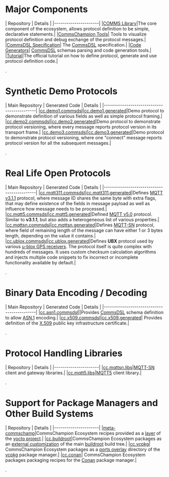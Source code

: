 # Major Components

| Repository | Details |
|----------------------|
|[COMMS Library](https://github.com/commschamp/comms)|The core component of the ecosystem, allows protocol definition to be simple, declarative statements.|
|[CommsChampion Tools](https://github.com/commschamp/cc_tools_qt)| Tools to visualize protocol definition and debug exchange of the protocol messages.|
|[CommsDSL Specification](https://github.com/commschamp/CommsDSL-Specification)| The [CommsDSL](https://commschamp.github.io/commsdsl_spec) specification.|
|[Code Generators](https://github.com/commschamp/commsdsl)| [CommsDSL](https://commschamp.github.io/commsdsl_spec) schemas parsing and code generation tools.|
|[Tutorial](https://github.com/commschamp/cc_tutorial)|The official tutorial on how to define protocol, generate and use protocol definition code.|

.

# Synthetic Demo Protocols

| Main Repository | Generated Code | Details |
|--------------------------------------------|
|[cc.demo1.commsdsl](https://github.com/commschamp/cc.demo1.commsdsl)|[cc.demo1.generated](https://github.com/commschamp/cc.demo1.generated)|Demo protocol to demonstrate definition of various fields as well as simple protocol framing.|
|[cc.demo2.commsdsl](https://github.com/commschamp/cc.demo2.commsdsl)|[cc.demo2.generated](https://github.com/commschamp/cc.demo2.generated)|Demo protocol to demonstrate protocol versioning, where every message reports protocol version in its transport frame.|
|[cc.demo3.commsdsl](https://github.com/commschamp/cc.demo3.commsdsl)|[cc.demo3.generated](https://github.com/commschamp/cc.demo3.generated)|Demo protocol to demonstrate protocol versioning, where one "connect" message reports protocol version for all the subsequent messages.|

.

# Real Life Open Protocols


| Main Repository | Generated Code | Details |
|--------------------------------------------|
|[cc.mqtt311.commsdsl](https://github.com/commschamp/cc.mqtt311.commsdsl)|[cc.mqtt311.generated](https://github.com/commschamp/cc.mqtt311.generated)|Defines [MQTT v3.1.1](http://docs.oasis-open.org/mqtt/mqtt/v3.1.1/os/mqtt-v3.1.1-os.pdf) protocol, where message ID shares the same byte with extra flags, that may define existence of the fields in message payload as well as influence how message needs to be processed.|
|[cc.mqtt5.commsdsl](https://github.com/commschamp/cc.mqtt5.commsdsl)|[cc.mqtt5.generated](https://github.com/commschamp/cc.mqtt5.generated)|Defined [MQTT v5.0](https://docs.oasis-open.org/mqtt/mqtt/v5.0/os/mqtt-v5.0-os.html) protocol. Similar to **v3.1.1**, but also adds a heterogeneous list of various properties.|
|[cc.mqttsn.commsdsl](https://github.com/commschamp/cc.mqttsn.commsdsl)|[cc.mqttsn.generated](https://github.com/commschamp/cc.mqttsn.generated)|Defines [MQTT-SN](https://www.oasis-open.org/committees/download.php/66091/MQTT-SN_spec_v1.2.pdf) protocol, where field of remaining length of the message can have either 1 or 3 bytes length, depending on the value it contains.|
|[cc.ublox.commsdsl](https://github.com/commschamp/cc.ublox.commsdsl)|[cc.ublox.generated](https://github.com/commschamp/cc.ublox.generated)|Defines **UBX** protocol used by various [u-blox GPS receivers](https://www.u-blox.com/en/position-time). The protocol itself is quite complex with hundreds of messages. It uses custom checksum calculation algorithms and injects multiple code snippets to fix incorrect or incomplete functionality available by default.|

.

# Binary Data Encoding / Decoding

| Main Repository | Generated Code | Details |
|--------------------------------------------|
|[cc.asn1.commsdsl](https://github.com/commschamp/cc.asn1.commsdsl)||Provides [CommsDSL](https://commschamp.github.io/commsdsl_spec) schema definition to allow [ASN.1](https://en.wikipedia.org/wiki/ASN.1) encoding.|
|[cc.x509.commsdsl](https://github.com/commschamp/cc.x509.commsdsl)|[cc.x509.generated](https://github.com/commschamp/cc.x509.generated)| Provides definition of the [X.509](https://datatracker.ietf.org/doc/html/rfc5280) public key infrastructure certificate.|

.

# Protocol Handling Libraries

| Repository | Details |
|----------------------|
|[cc.mqttsn.libs](https://github.com/commschamp/cc.mqttsn.libs)|[MQTT-SN](https://www.oasis-open.org/committees/download.php/66091/MQTT-SN_spec_v1.2.pdf) client and gateway libraries.|
|[cc.mqtt5.libs](https://github.com/commschamp/cc.mqtt5.libs)|[MQTT5](https://docs.oasis-open.org/mqtt/mqtt/v5.0/mqtt-v5.0.html) client library.|

.

# Support for Package Managers and Other Build Systems

| Repository | Details |
|----------------------|
|[meta-commschamp](https://github.com/commschamp/meta-commschamp)|CommsChampion Ecosystem recipes provided as a [layer](https://docs.yoctoproject.org/bsp-guide/bsp.html) of the [yocto project](https://www.yoctoproject.org/).|
|[cc.buildroot](https://github.com/commschamp/cc.buildroot)|CommsChampion Ecosystem packages as an [external customization](https://buildroot.org/downloads/manual/manual.html#outside-br-custom) of the main [buildroot](https://buildroot.org/) build tree.|
|[cc.vcpkg](https://github.com/commschamp/cc.vcpkg)| CommsChampion Ecosystem packages as a [ports overlay](https://github.com/microsoft/vcpkg/blob/master/docs/specifications/ports-overlay.md) directory of the [vcpkg](https://github.com/microsoft/vcpkg) package manager.|
|[cc.conan](https://github.com/commschamp/cc.conan)| CommsChampion Ecosystem packages packaging recipes for the [Conan](https://conan.io/) package manager.|

.

